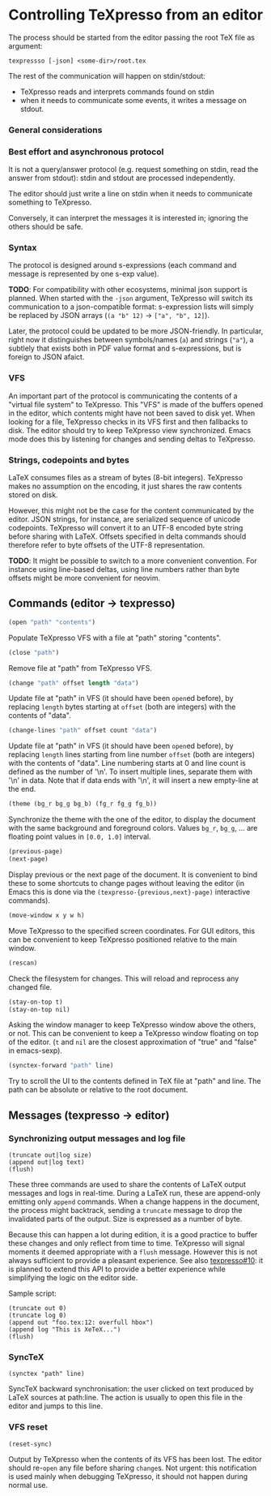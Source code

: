 # Controlling TeXpresso from an editor

The process should be started from the editor passing the root TeX file as argument:

```
texpressso [-json] <some-dir>/root.tex
```

The rest of the communication will happen on stdin/stdout:
- TeXpresso reads and interprets commands found on stdin
- when it needs to communicate some events, it writes a message on stdout.

### General considerations

### Best effort and asynchronous protocol

It is not a query/answer protocol (e.g. request something on stdin, read the answer from stdout): stdin and stdout are processed independently.

The editor should just write a line on stdin when it needs to communicate something to TeXpresso. 

Conversely, it can interpret the messages it is interested in; ignoring the others should be safe.

### Syntax

The protocol is designed around s-expressions (each command and message is represented by one s-exp value).

**TODO**: For compatibility with other ecosystems, minimal json support is planned. When started with the `-json` argument, TeXpresso will switch its communication to a json-compatible format: s-expression lists will simply be replaced by JSON arrays (`(a "b" 12)` -> `["a", "b", 12]`).

Later, the protocol could be updated to be more JSON-friendly. In particular, right now it distinguishes between symbols/names (`a`) and strings (`"a"`), a subtlely that exists both in PDF value format and s-expressions, but is foreign to JSON afaict.

### VFS

An important part of the protocol is communicating the contents of a "virtual file system" to TeXpresso. This "VFS" is made of the buffers opened in the editor, which contents might have not been saved to disk yet.
When looking for a file, TeXpresso checks in its VFS first and then fallbacks to disk. The editor should try to keep TeXpresso view synchronized. Emacs mode does this by listening for changes and sending deltas to TeXpresso.

### Strings, codepoints and bytes

LaTeX consumes files as a stream of bytes (8-bit integers). TeXpresso makes no assumption on the encoding, it just shares the raw contents stored on disk.

However, this might not be the case for the content communicated by the editor. 
JSON strings, for instance, are serialized sequence of unicode codepoints. TeXpresso will convert it to an UTF-8 encoded byte string before sharing with LaTeX. Offsets specified in delta commands should therefore refer to byte offsets of the UTF-8 representation.

**TODO**: It might be possible to switch to a more convenient convention. For instance using line-based deltas, using line numbers rather than byte offsets might be more convenient for neovim.

## Commands (editor -> texpresso)

```scheme
(open "path" "contents")
```

Populate TeXpresso VFS with a file at "path" storing "contents".


```scheme
(close "path")
```

Remove file at "path" from TeXpresso VFS.

```scheme
(change "path" offset length "data")
```

Update file at "path" in VFS (it should have been `open`ed before), by replacing `length` bytes starting at `offset` (both are integers) with the contents of "data".

```scheme
(change-lines "path" offset count "data")
```

Update file at "path" in VFS (it should have been `open`ed before), by replacing `length` lines starting from line number `offset` (both are integers) with the contents of "data".
Line numbering starts at 0 and line count is defined as the number of '\n'.
To insert multiple lines, separate them with '\n' in data. Note that if data ends with '\n', it will insert a new empty-line at the end.

```scheme
(theme (bg_r bg_g bg_b) (fg_r fg_g fg_b))
```

Synchronize the theme with the one of the editor, to display the document with the same background and foreground colors.
Values `bg_r`, `bg_g`, ... are floating point values in `[0.0, 1.0]` interval.

```scheme
(previous-page)
(next-page)
```

Display previous or the next page of the document. It is convenient to bind these to some shortcuts to change pages without leaving the editor (in Emacs this is done via the `(texpresso-{previous,next}-page)` interactive commands).

```scheme
(move-window x y w h)
```

Move TeXpresso to the specified screen coordinates. For GUI editors, this can be convenient to keep TeXpresso positioned relative to the main window.

```scheme
(rescan)
```

Check the filesystem for changes. This will reload and reprocess any changed file.

```scheme
(stay-on-top t)
(stay-on-top nil)
```

Asking the window manager to keep TeXpresso window above the others, or not. This can be convenient to keep a TeXpresso window floating on top of the editor. (`t` and `nil` are the closest approximation of "true" and "false" in emacs-sexp).

```scheme
(synctex-forward "path" line)
```

Try to scroll the UI to the contents defined in TeX file at "path" and line. The path can be absolute or relative to the root document.

## Messages (texpresso -> editor)

### Synchronizing output messages and log file

```
(truncate out|log size)
(append out|log text)
(flush)
```

These three commands are used to share the contents of LaTeX output messages and logs in real-time.
During a LaTeX run, these are append-only emitting only `append` commands. When a change happens in the document, the process might backtrack, sending a `truncate` message to drop the invalidated parts of the output.
Size is expressed as a number of byte.

Because this can happen a lot during edition, it is a good practice to buffer these changes and only reflect from time to time. TeXpresso will signal moments it deemed appropriate with a `flush` message.
However this is not always sufficient to provide a pleasant experience. See also [texpresso#10](https://github.com/let-def/texpresso/issues/10): it is planned to extend this API to provide a better experience while simplifying the logic on the editor side.

Sample script:
```
(truncate out 0)
(truncate log 0)
(append out "foo.tex:12: overfull hbox")
(append log "This is XeTeX...")
(flush)
```


### SyncTeX

```
(synctex "path" line)
```

SyncTeX backward synchronisation: the user clicked on text produced by LaTeX sources at path:line. The action is usually to open this file in the editor and jumps to this line.

### VFS reset

```
(reset-sync)
```

Output by TeXpresso when the contents of its VFS has been lost. The editor should re-`open` any file before sharing `change`s.
Not urgent: this notification is used mainly when debugging TeXpresso, it should not happen during normal use.
